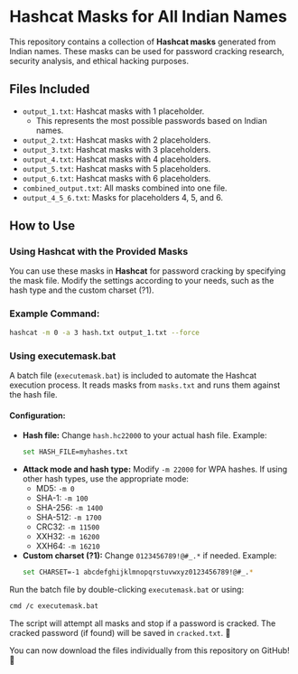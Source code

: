 # Hashcat Masks for All Indian Names

This repository contains a collection of **Hashcat masks** generated from Indian names.
These masks can be used for password cracking research, security analysis, and ethical hacking purposes.

## Files Included

- `output_1.txt`: Hashcat masks with 1 placeholder.
  - This represents the most possible passwords based on Indian names.
- `output_2.txt`: Hashcat masks with 2 placeholders.
- `output_3.txt`: Hashcat masks with 3 placeholders.
- `output_4.txt`: Hashcat masks with 4 placeholders.
- `output_5.txt`: Hashcat masks with 5 placeholders.
- `output_6.txt`: Hashcat masks with 6 placeholders.
- `combined_output.txt`: All masks combined into one file.
- `output_4_5_6.txt`: Masks for placeholders 4, 5, and 6.

## How to Use

### Using Hashcat with the Provided Masks

You can use these masks in **Hashcat** for password cracking by specifying the mask file. Modify the settings according to your needs, such as the hash type and the custom charset (?1).
### Example Command:

```sh
hashcat -m 0 -a 3 hash.txt output_1.txt --force
```

### Using executemask.bat

A batch file (`executemask.bat`) is included to automate the Hashcat execution process. It reads masks from `masks.txt` and runs them against the hash file. 

#### Configuration:
- **Hash file:** Change `hash.hc22000` to your actual hash file. Example:
  ```sh
  set HASH_FILE=myhashes.txt
  ```
- **Attack mode and hash type:** Modify `-m 22000` for WPA hashes. If using other hash types, use the appropriate mode:
  - MD5: `-m 0`
  - SHA-1: `-m 100`
  - SHA-256: `-m 1400`
  - SHA-512: `-m 1700`
  - CRC32: `-m 11500`
  - XXH32: `-m 16200`
  - XXH64: `-m 16210`
- **Custom charset (?1):** Change `0123456789!@#_.*` if needed. Example:
  ```sh
  set CHARSET=-1 abcdefghijklmnopqrstuvwxyz0123456789!@#_.*
  ```

Run the batch file by double-clicking `executemask.bat` or using:
```sh
cmd /c executemask.bat
```

The script will attempt all masks and stop if a password is cracked. The cracked password (if found) will be saved in `cracked.txt`. 🚀

You can now download the files individually from this repository on GitHub! 🚀




